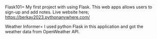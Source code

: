 Flask101= My first project with using Flask. This web apps allows users to sign-up and add notes. Live website here; https://berkay2023.pythonanywhere.com/

Weather Informer= I used python Flask in this application and got the weather data from OpenWeather API.
